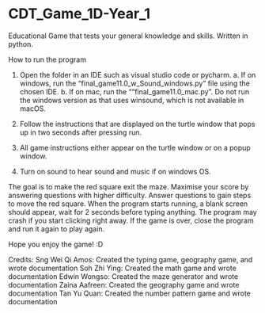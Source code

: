 # CDT_Game_1D-Year_1
Educational Game that tests your general knowledge and skills. Written in python.

How to run the program

1. Open the folder in an IDE such as visual studio code or pycharm. 
   a. If on windows, run the “final_game11.0_w_Sound_windows.py” file using the chosen IDE. 
   b. If on mac, run the ““final_game11.0_mac.py”.
      Do not run the windows version as that uses winsound, which is not available in macOS.

2. Follow the instructions that are displayed on the turtle window that pops up in two seconds after pressing run. 

3. All game instructions either appear on the turtle window or on a popup window.

4. Turn on sound to hear sound and music if on windows OS.

The goal is to make the red square exit the maze.
Maximise your score by answering questions with higher difficulty.
Answer questions to gain steps to move the red square.
When the program starts running, a blank screen should appear, wait for 2 seconds before typing anything.
The program may crash if you start clicking right away.
If the game is over, close the program and run it again to play again.

Hope you enjoy the game! :D

Credits:
Sng Wei Qi Amos: Created the typing game, geography game, and wrote documentation
Soh Zhi Ying: Created the math game and wrote documentation
Edwin Wongso: Created the maze generator and wrote documentation
Zaina Aafreen: Created the geography game and wrote documentation 
Tan Yu Quan: Created the number pattern game and wrote documentation


